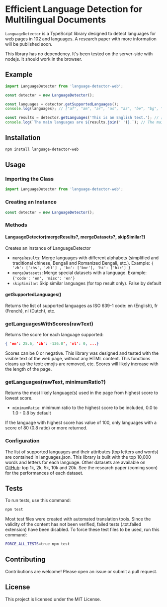 # Efficient Language Detection for Multilingual Documents

`LanguageDetector` is a TypeScript library designed to detect languages for web pages in 102 and languages. A research paper with more information will be published soon.

This library has no dependency. It's been tested on the server-side with nodejs. It should work in the browser.

## Example

```js
import LanguageDetector from 'language-detector-web';

const detector = new LanguageDetector();

const languages = detector.getSupportedLanguages();
console.log(languages); // ["af", "am", "ar", "as", "az", "be", "bg", "bn", "br", "bs", …]

const results = detector.getLanguages('This is an English text.'); // ['en']
console.log(`The main languages are ${results.join(' ')}.`); // The main languages are en.
```

## Installation

```sh
npm install language-detector-web
```

## Usage

### Importing the Class

```js
import LanguageDetector from 'language-detector-web';
```

### Creating an Instance

```js
const detector = new LanguageDetector();
```

### Methods

#### LanguageDetector(mergeResults?, mergeDatasets?, skipSimilar?)

Creates an instance of LanguageDetector

* ```mergeResults```: Merge languages with different alphabets (simplified and traditional chinese, Bengali and Romanized Bengali, etc.). Example: ```{ 'zh': ['zhs', 'zht'] , 'bn': ['bnr'], 'hi': ['hir'] }```
* ```mergeDatasets```: Merge special datasets with a language. Example: ```{'code': 'en', 'misc': 'en'}```
* ```skipSimilar```: Skip similar languages (for top result only). False by default


#### getSupportedLanguages()

Returns the list of supported languages as ISO 639-1 code: en (English), fr (French), nl (Dutch), etc.


### getLanguagesWithScores(rawText)

Returns the score for each language supported:

```json
{ 'en': 25.6, 'zh': -136.0', 'nl': 0, ...}
```

Scores can be 0 or negative. This library was designed and tested with the visible text of the web page, without any HTML content. This functions cleans up the text: emojis are removed, etc. Scores will likely increase with the length of the page.


### getLanguages(rawText, minimumRatio?)

Returns the most likely language(s) used in the page from highest score to lowest score.

* ```minimumRatio```: minimum ratio to the highest score to be included, 0.0 to 1.0 - 0.8 by default

If the language with highest score has value of 100, only languages with a score of 80 (0.8 ratio) or more returned.


### Configuration

The list of supported languages and their attributes (top letters and words) are contained in languages.json. This library is built with the top 10,000 words and letters for each language. Other datasets are available on [GitHub](https://github.com/MaximeSobrier/language-detector): top 1k, 2k, 5k, 10k and 20k. See the research paper (coming soon) for the performances of each dataset.

## Tests

To run tests, use this command:

```sh
npm test
```

Most test files were created with automated translation tools. Since the validity of the content has not been verified, failed tests (.txt.failed extension) have been disabled. To force these test files to be used, run this command:

```sh
FORCE_ALL_TESTS=true npm test
```

## Contributing

Contributions are welcome! Please open an issue or submit a pull request.

## License

This project is licensed under the MIT License.
